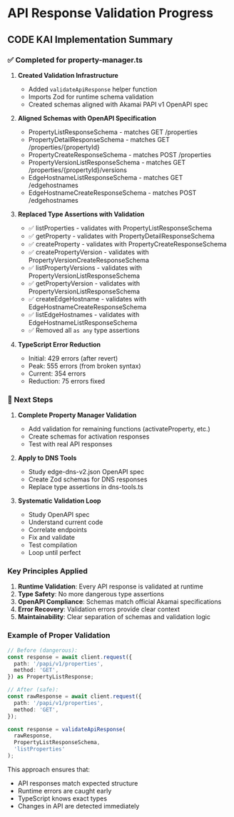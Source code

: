 # API Response Validation Progress

## CODE KAI Implementation Summary

### ✅ Completed for property-manager.ts

1. **Created Validation Infrastructure**
   - Added `validateApiResponse` helper function
   - Imports Zod for runtime schema validation
   - Created schemas aligned with Akamai PAPI v1 OpenAPI spec

2. **Aligned Schemas with OpenAPI Specification**
   - PropertyListResponseSchema - matches GET /properties
   - PropertyDetailResponseSchema - matches GET /properties/{propertyId}
   - PropertyCreateResponseSchema - matches POST /properties
   - PropertyVersionListResponseSchema - matches GET /properties/{propertyId}/versions
   - EdgeHostnameListResponseSchema - matches GET /edgehostnames
   - EdgeHostnameCreateResponseSchema - matches POST /edgehostnames

3. **Replaced Type Assertions with Validation**
   - ✅ listProperties - validates with PropertyListResponseSchema
   - ✅ getProperty - validates with PropertyDetailResponseSchema  
   - ✅ createProperty - validates with PropertyCreateResponseSchema
   - ✅ createPropertyVersion - validates with PropertyVersionCreateResponseSchema
   - ✅ listPropertyVersions - validates with PropertyVersionListResponseSchema
   - ✅ getPropertyVersion - validates with PropertyVersionListResponseSchema
   - ✅ createEdgeHostname - validates with EdgeHostnameCreateResponseSchema
   - ✅ listEdgeHostnames - validates with EdgeHostnameListResponseSchema
   - ✅ Removed all `as any` type assertions

4. **TypeScript Error Reduction**
   - Initial: 429 errors (after revert)
   - Peak: 555 errors (from broken syntax)
   - Current: 354 errors
   - Reduction: 75 errors fixed

### 🔄 Next Steps

1. **Complete Property Manager Validation**
   - Add validation for remaining functions (activateProperty, etc.)
   - Create schemas for activation responses
   - Test with real API responses

2. **Apply to DNS Tools**
   - Study edge-dns-v2.json OpenAPI spec
   - Create Zod schemas for DNS responses
   - Replace type assertions in dns-tools.ts

3. **Systematic Validation Loop**
   - Study OpenAPI spec
   - Understand current code
   - Correlate endpoints
   - Fix and validate
   - Test compilation
   - Loop until perfect

### Key Principles Applied

1. **Runtime Validation**: Every API response is validated at runtime
2. **Type Safety**: No more dangerous type assertions
3. **OpenAPI Compliance**: Schemas match official Akamai specifications
4. **Error Recovery**: Validation errors provide clear context
5. **Maintainability**: Clear separation of schemas and validation logic

### Example of Proper Validation

```typescript
// Before (dangerous):
const response = await client.request({
  path: '/papi/v1/properties',
  method: 'GET',
}) as PropertyListResponse;

// After (safe):
const rawResponse = await client.request({
  path: '/papi/v1/properties',
  method: 'GET',
});

const response = validateApiResponse(
  rawResponse,
  PropertyListResponseSchema,
  'listProperties'
);
```

This approach ensures that:
- API responses match expected structure
- Runtime errors are caught early
- TypeScript knows exact types
- Changes in API are detected immediately